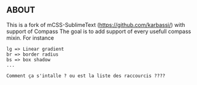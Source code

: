 ABOUT
------------

This is a fork of mCSS-SublimeText (https://github.com/karbassi/) with support of Compass
The goal is to add support of every usefull compass mixin. For instance

	lg => Linear gradient
	br => border radius
	bs => box shadow
	...
	
	Comment ça s'intalle ? ou est la liste des raccourcis ????
